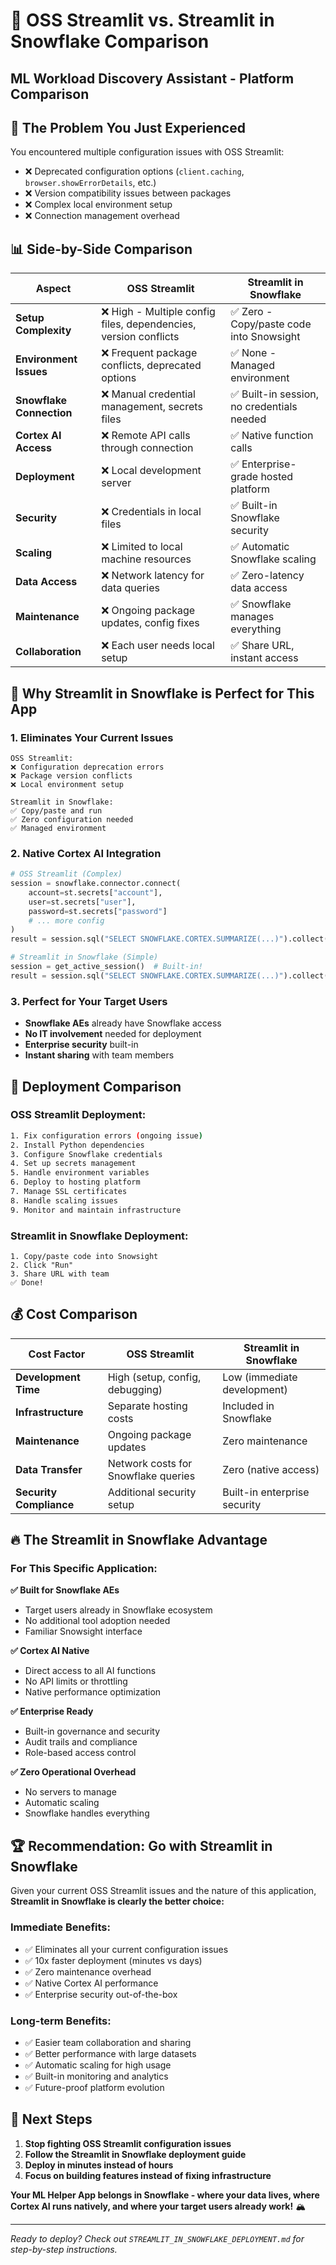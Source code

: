 # 🔄 OSS Streamlit vs. Streamlit in Snowflake Comparison

## ML Workload Discovery Assistant - Platform Comparison

## 🤔 **The Problem You Just Experienced**

You encountered multiple configuration issues with OSS Streamlit:
- ❌ Deprecated configuration options (`client.caching`, `browser.showErrorDetails`, etc.)
- ❌ Version compatibility issues between packages
- ❌ Complex local environment setup
- ❌ Connection management overhead

## 📊 **Side-by-Side Comparison**

| Aspect | OSS Streamlit | Streamlit in Snowflake |
|--------|---------------|------------------------|
| **Setup Complexity** | ❌ High - Multiple config files, dependencies, version conflicts | ✅ Zero - Copy/paste code into Snowsight |
| **Environment Issues** | ❌ Frequent package conflicts, deprecated options | ✅ None - Managed environment |
| **Snowflake Connection** | ❌ Manual credential management, secrets files | ✅ Built-in session, no credentials needed |
| **Cortex AI Access** | ❌ Remote API calls through connection | ✅ Native function calls |
| **Deployment** | ❌ Local development server | ✅ Enterprise-grade hosted platform |
| **Security** | ❌ Credentials in local files | ✅ Built-in Snowflake security |
| **Scaling** | ❌ Limited to local machine resources | ✅ Automatic Snowflake scaling |
| **Data Access** | ❌ Network latency for data queries | ✅ Zero-latency data access |
| **Maintenance** | ❌ Ongoing package updates, config fixes | ✅ Snowflake manages everything |
| **Collaboration** | ❌ Each user needs local setup | ✅ Share URL, instant access |

## 🚀 **Why Streamlit in Snowflake is Perfect for This App**

### **1. Eliminates Your Current Issues**
```
OSS Streamlit:
❌ Configuration deprecation errors
❌ Package version conflicts  
❌ Local environment setup

Streamlit in Snowflake:
✅ Copy/paste and run
✅ Zero configuration needed
✅ Managed environment
```

### **2. Native Cortex AI Integration**
```python
# OSS Streamlit (Complex)
session = snowflake.connector.connect(
    account=st.secrets["account"],
    user=st.secrets["user"], 
    password=st.secrets["password"]
    # ... more config
)
result = session.sql("SELECT SNOWFLAKE.CORTEX.SUMMARIZE(...)").collect()

# Streamlit in Snowflake (Simple)
session = get_active_session()  # Built-in!
result = session.sql("SELECT SNOWFLAKE.CORTEX.SUMMARIZE(...)").collect()
```

### **3. Perfect for Your Target Users**
- **Snowflake AEs** already have Snowflake access
- **No IT involvement** needed for deployment
- **Enterprise security** built-in
- **Instant sharing** with team members

## 🎯 **Deployment Comparison**

### **OSS Streamlit Deployment:**
```bash
1. Fix configuration errors (ongoing issue)
2. Install Python dependencies
3. Configure Snowflake credentials  
4. Set up secrets management
5. Handle environment variables
6. Deploy to hosting platform
7. Manage SSL certificates
8. Handle scaling issues
9. Monitor and maintain infrastructure
```

### **Streamlit in Snowflake Deployment:**
```
1. Copy/paste code into Snowsight
2. Click "Run" 
3. Share URL with team
✅ Done!
```

## 💰 **Cost Comparison**

| Cost Factor | OSS Streamlit | Streamlit in Snowflake |
|-------------|---------------|------------------------|
| **Development Time** | High (setup, config, debugging) | Low (immediate development) |
| **Infrastructure** | Separate hosting costs | Included in Snowflake |
| **Maintenance** | Ongoing package updates | Zero maintenance |
| **Data Transfer** | Network costs for Snowflake queries | Zero (native access) |
| **Security Compliance** | Additional security setup | Built-in enterprise security |

## 🔥 **The Streamlit in Snowflake Advantage**

### **For This Specific Application:**

**✅ Built for Snowflake AEs**
- Target users already in Snowflake ecosystem
- No additional tool adoption needed
- Familiar Snowsight interface

**✅ Cortex AI Native**
- Direct access to all AI functions
- No API limits or throttling
- Native performance optimization

**✅ Enterprise Ready**
- Built-in governance and security
- Audit trails and compliance
- Role-based access control

**✅ Zero Operational Overhead**
- No servers to manage
- Automatic scaling
- Snowflake handles everything

## 🏆 **Recommendation: Go with Streamlit in Snowflake**

Given your current OSS Streamlit issues and the nature of this application, **Streamlit in Snowflake is clearly the better choice:**

### **Immediate Benefits:**
- ✅ Eliminates all your current configuration issues
- ✅ 10x faster deployment (minutes vs days)
- ✅ Zero maintenance overhead
- ✅ Native Cortex AI performance
- ✅ Enterprise security out-of-the-box

### **Long-term Benefits:**
- ✅ Easier team collaboration and sharing
- ✅ Better performance with large datasets
- ✅ Automatic scaling for high usage
- ✅ Built-in monitoring and analytics
- ✅ Future-proof platform evolution

## 🚀 **Next Steps**

1. **Stop fighting OSS Streamlit configuration issues**
2. **Follow the Streamlit in Snowflake deployment guide**
3. **Deploy in minutes instead of hours**
4. **Focus on building features instead of fixing infrastructure**

**Your ML Helper App belongs in Snowflake - where your data lives, where Cortex AI runs natively, and where your target users already work!** 🏔️

---

*Ready to deploy? Check out `STREAMLIT_IN_SNOWFLAKE_DEPLOYMENT.md` for step-by-step instructions.* 